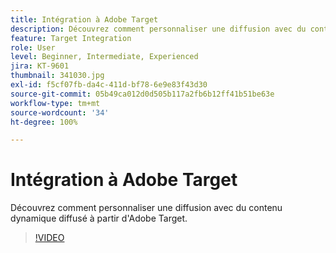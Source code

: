 ```yaml
---
title: Intégration à Adobe Target
description: Découvrez comment personnaliser une diffusion avec du contenu dynamique diffusé à partir d'Adobe Target.
feature: Target Integration
role: User
level: Beginner, Intermediate, Experienced
jira: KT-9601
thumbnail: 341030.jpg
exl-id: f5cf07fb-da4c-411d-bf78-6e9e83f43d30
source-git-commit: 05b49ca012d0d505b117a2fb6b12ff41b51be63e
workflow-type: tm+mt
source-wordcount: '34'
ht-degree: 100%

---
```


# Intégration à Adobe Target

Découvrez comment personnaliser une diffusion avec du contenu dynamique diffusé à partir d&#39;Adobe Target.

>[!VIDEO](https://video.tv.adobe.com/v/341030?quality=12&learn=on)
